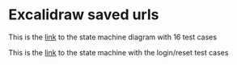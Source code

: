 # Excalidraw saved urls

This is the [link](https://excalidraw.com/#json=AW8bho3lv1JrryPn_-aWl,OPoez6xyPyrqg1qWoVRC2A
) to the state machine diagram with 16 test cases

This is the [link](https://excalidraw.com/#json=aQmmiJvSDS5-ZP3lKpkp_,6Td_uof4fr47ZgpVR8VG7Q
) to the state machine with the login/reset test cases

